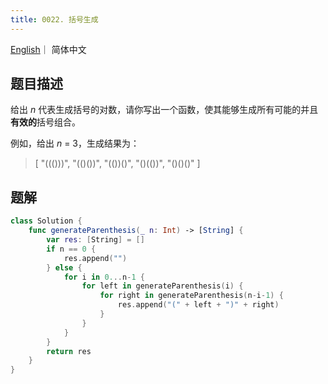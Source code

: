```yaml
---
title: 0022. 括号生成
---
```


[English](leetcode/0022-en)｜ 简体中文



## 题目描述

给出 *n* 代表生成括号的对数，请你写出一个函数，使其能够生成所有可能的并且**有效的**括号组合。

例如，给出 *n* = 3，生成结果为：

>[
>  	"((()))",
>  	"(()())",
>  	"(())()",
>  	"()(())",
>  	"()()()"
>]



## 题解

```swift
class Solution {
    func generateParenthesis(_ n: Int) -> [String] {
        var res: [String] = []
        if n == 0 {
            res.append("")
        } else {
            for i in 0...n-1 {
                for left in generateParenthesis(i) {
                    for right in generateParenthesis(n-i-1) {
                        res.append("(" + left + ")" + right)
                    }
                }
            }
        }
        return res
    }
}
```

